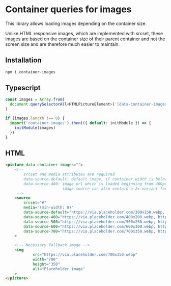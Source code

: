 # Container queries for images

This library allows loading images depending on the container size. 

Unlike HTML responsive images, which are implemented with srcset, 
these images are based on the container size of their parent container 
and not the screen size and are therefore much easier to maintain.

## Installation
```bash
npm i container-images
```

## Typescript

```ts
const images = Array.from(
  document.querySelectorAll<HTMLPictureElement>('[data-container-images]'),
)

if (images.length !== 0) {
  import('container-images').then(({ default: initModule }) => {
    initModule(images)
  })
}
```

## HTML

```html
<picture data-container-images="">
    <!-- 
        srcset and media attributes are required
        data-source-default: default image, if container width is below 400px
        data-source-400: image url which is loaded beginning from 400px container width
                         image source can also contain a 2x variant for Retina displays
     -->
    <source
        srcset="#"
        media="(min-width: 0)"
        data-source-default="https://via.placeholder.com/300x150.webp, https://via.placeholder.com/600x300.webp 2x"
        data-source-400="https://via.placeholder.com/400x200.webp, https://via.placeholder.com/800x400.webp 2x"
        data-source-500="https://via.placeholder.com/500x250.webp, https://via.placeholder.com/1000x500.webp 2x"
        data-source-600="https://via.placeholder.com/600x300.webp, https://via.placeholder.com/1200x600.webp 2x"
        data-source-700="https://via.placeholder.com/700x350.webp, https://via.placeholder.com/1400x700.webp 2x"
    >

    <!-- Necessary fallback image -->
    <img
            src="https://via.placeholder.com/700x350.webp"
            width="700"
            height="350"
            alt="Placeholder image"
    >
</picture>
```

